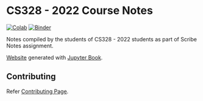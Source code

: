 # CS328 - 2022 Course Notes

[![Colab](https://colab.research.google.com/assets/colab-badge.svg)](http://colab.research.google.com/github/cs328-2022/CS328-Notes/blob/main) [![Binder](https://mybinder.org/badge_logo.svg)](https://mybinder.org/v2/gh/cs328-2022/CS328-Notes/main)

Notes compiled by the students of CS328 - 2022 students as part of Scribe Notes assignment.

[Website](cs328-2022.github.io/cs328-notes/) generated with [Jupyter Book](https://jupyterbook.org/).

## Contributing
Refer [Contributing Page](https://cs328-2022.github.io/CS328-Notes/notebooks/CONTRIBUTING.html).
